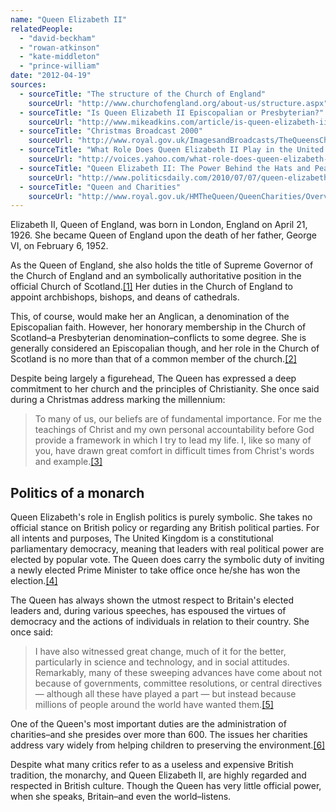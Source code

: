 ```yaml
---
name: "Queen Elizabeth II"
relatedPeople:
  - "david-beckham"
  - "rowan-atkinson"
  - "kate-middleton"
  - "prince-william"
date: "2012-04-19"
sources:
  - sourceTitle: "The structure of the Church of England"
    sourceUrl: "http://www.churchofengland.org/about-us/structure.aspx"
  - sourceTitle: "Is Queen Elizabeth II Episcopalian or Presbyterian?"
    sourceUrl: "http://www.mikeadkins.com/article/is-queen-elizabeth-ii-episcopalian-or-presbyterian/"
  - sourceTitle: "Christmas Broadcast 2000"
    sourceUrl: "http://www.royal.gov.uk/ImagesandBroadcasts/TheQueensChristmasBroadcasts/ChristmasBroadcasts/ChristmasBroadcast2000.aspx"
  - sourceTitle: "What Role Does Queen Elizabeth II Play in the United Kingdom?"
    sourceUrl: "http://voices.yahoo.com/what-role-does-queen-elizabeth-ii-play-united-379264.html"
  - sourceTitle: "Queen Elizabeth II: The Power Behind the Hats and Pearls"
    sourceUrl: "http://www.politicsdaily.com/2010/07/07/queen-elizabeth-ii-the-power-behind-the-hats-and-pearls/"
  - sourceTitle: "Queen and Charities"
    sourceUrl: "http://www.royal.gov.uk/HMTheQueen/QueenCharities/Overview.aspx"
---
```


Elizabeth II, Queen of England, was born in London, England on April 21, 1926. She became Queen of England upon the death of her father, George VI, on February 6, 1952.

As the Queen of England, she also holds the title of Supreme Governor of the Church of England and an symbolically authoritative position in the official Church of Scotland.<a class="source-citation" href="http://www.churchofengland.org/about-us/structure.aspx" title="The structure of the Church of England">[1]</a> Her duties in the Church of England to appoint archbishops, bishops, and deans of cathedrals.

This, of course, would make her an Anglican, a denomination of the Episcopalian faith. However, her honorary membership in the Church of Scotland–a Presbyterian denomination–conflicts to some degree. She is generally considered an Episcopalian though, and her role in the Church of Scotland is no more than that of a common member of the church.<a class="source-citation" href="http://www.mikeadkins.com/article/is-queen-elizabeth-ii-episcopalian-or-presbyterian/" title="Is Queen Elizabeth II Episcopalian or Presbyterian?">[2]</a>

Despite being largely a figurehead, The Queen has expressed a deep commitment to her church and the principles of Christianity. She once said during a Christmas address marking the millennium:

>To many of us, our beliefs are of fundamental importance. For me the teachings of Christ and my own personal accountability before God provide a framework in which I try to lead my life. I, like so many of you, have drawn great comfort in difficult times from Christ's words and example.<a class="source-citation" href="http://www.royal.gov.uk/ImagesandBroadcasts/TheQueensChristmasBroadcasts/ChristmasBroadcasts/ChristmasBroadcast2000.aspx" title="Christmas Broadcast 2000">[3]</a>

## Politics of a monarch

Queen Elizabeth's role in English politics is purely symbolic. She takes no official stance on British policy or regarding any British political parties. For all intents and purposes, The United Kingdom is a constitutional parliamentary democracy, meaning that leaders with real political power are elected by popular vote. The Queen does carry the symbolic duty of inviting a newly elected Prime Minister to take office once he/she has won the election.<a class="source-citation" href="http://voices.yahoo.com/what-role-does-queen-elizabeth-ii-play-united-379264.html" title="What Role Does Queen Elizabeth II Play in the United Kingdom?">[4]</a>

The Queen has always shown the utmost respect to Britain's elected leaders and, during various speeches, has espoused the virtues of democracy and the actions of individuals in relation to their country. She once said:

>I have also witnessed great change, much of it for the better, particularly in science and technology, and in social attitudes. Remarkably, many of these sweeping advances have come about not because of governments, committee resolutions, or central directives — although all these have played a part — but instead because millions of people around the world have wanted them.<a class="source-citation" href="http://www.politicsdaily.com/2010/07/07/queen-elizabeth-ii-the-power-behind-the-hats-and-pearls/" title="Queen Elizabeth II: The Power Behind the Hats and Pearls">[5]</a>

One of the Queen's most important duties are the administration of charities–and she presides over more than 600. The issues her charities address vary widely from helping children to preserving the environment.<a class="source-citation" href="http://www.royal.gov.uk/HMTheQueen/QueenCharities/Overview.aspx" title="Queen and Charities">[6]</a>

Despite what many critics refer to as a useless and expensive British tradition, the monarchy, and Queen Elizabeth II, are highly regarded and respected in British culture. Though the Queen has very little official power, when she speaks, Britain–and even the world–listens.